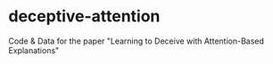 # deceptive-attention
Code &amp; Data for the paper "Learning to Deceive with Attention-Based Explanations"
